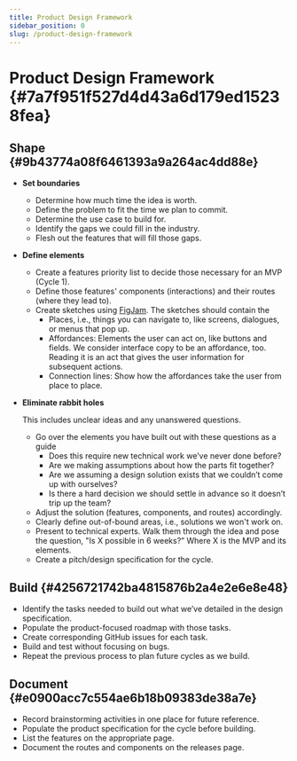 ```yaml
---
title: Product Design Framework
sidebar_position: 0
slug: /product-design-framework
---
```




# Product Design Framework {#7a7f951f527d4d43a6d179ed15238fea}


## Shape {#9b43774a08f6461393a9a264ac4dd88e}

- **Set boundaries**
	- Determine how much time the idea is worth.
	- Define the problem to fit the time we plan to commit.
	- Determine the use case to build for.
	- Identify the gaps we could fill in the industry.
	- Flesh out the features that will fill those gaps.
- **Define elements**
	- Create a features priority list to decide those necessary for an MVP (Cycle 1).
	- Define those features' components (interactions) and their routes (where they lead to).
	- Create sketches using [FigJam](https://www.figma.com/files/team/1146665276092609078/all-projects?fuid=1290937344527095459). The sketches should contain the
		- Places, i.e., things you can navigate to, like screens, dialogues, or menus that pop up.
		- Affordances: Elements the user can act on, like buttons and fields. We consider interface copy to be an affordance, too. Reading it is an act that gives the user information for subsequent actions.
		- Connection lines: Show how the affordances take the user from place to place.
- **Eliminate rabbit holes**

	This includes unclear ideas and any unanswered questions.

	- Go over the elements you have built out with these questions as a guide
		- Does this require new technical work we’ve never done before?
		- Are we making assumptions about how the parts fit together?
		- Are we assuming a design solution exists that we couldn’t come up with ourselves?
		- Is there a hard decision we should settle in advance so it doesn’t trip up the team?
	- Adjust the solution (features, components, and routes) accordingly.
	- Clearly define out-of-bound areas, i.e., solutions we won't work on.
	- Present to technical experts. Walk them through the idea and pose the question, "Is X possible in 6 weeks?” Where X is the MVP and its elements.
	- Create a pitch/design specification for the cycle.

## Build {#4256721742ba4815876b2a4e2e6e8e48}

- Identify the tasks needed to build out what we’ve detailed in the design specification.
- Populate the product-focused roadmap with those tasks.
- Create corresponding GitHub issues for each task.
- Build and test without focusing on bugs.
- Repeat the previous process to plan future cycles as we build.

## Document {#e0900acc7c554ae6b18b09383de38a7e}

- Record brainstorming activities in one place for future reference.
- Populate the product specification for the cycle before building.
- List the features on the appropriate page.
- Document the routes and components on the releases page.
